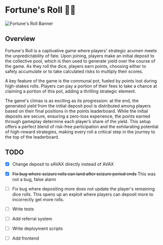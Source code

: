 # Fortune's Roll 🎲🎲
![Fortune's Roll Banner](banner.png)

## Overview

Fortune's Roll is a captivative game where players' strategic acumen meets the unpredictability of fate. Upon joining, players make an initial deposit to the collective pool, which is then used to generate yield over the course of the game. As they roll the dice, players earn points, choosing either to safely accumulate or to take calculated risks to multiply their scores.

A key feature of the game is the communal pot, fueled by points lost during high-stakes rolls. Players can pay a portion of their fees to take a chance at claiming a portion of this pot, adding a thrilling strategic element.

The game's climax is as exciting as its progression: at the end, the generated yield from the initial deposit pool is distributed among players based on their final positions in the points leaderboard. While the initial deposits are secure, ensuring a zero-loss experience, the points earned through gameplay determine each player’s share of the yield. This setup offers a perfect blend of risk-free participation and the exhilarating potential of high-reward strategies, making every roll a critical step in the journey to the top of the leaderboard.

## TODO

- [x] Change deposit to sAVAX directly instead of AVAX
- [x] ~~Fix bug where seizure rolls can land after seizure period ends~~ This was not a bug, false alarm
- [ ] Fix bug where depositing more does not update the player's remaining dice rolls. This opens up an exploit where players can deposit more to incorrectly get more rolls.
- [ ] Write tests
- [ ] Add referral system
- [ ] Write deployment scripts
- [ ] Add frontend


